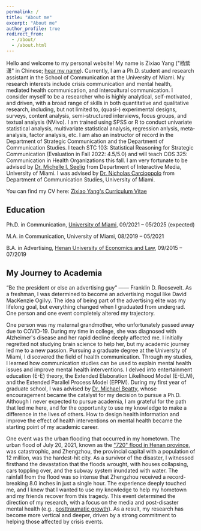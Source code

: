 ```yaml
---
permalink: /
title: "About me"
excerpt: "About me"
author_profile: true
redirect_from: 
  - /about/
  - /about.html
---
```

Hello and welcome to my personal website! My name is Zixiao Yang ("杨紫潇" in Chinese; [hear my name](https://www.name-coach.com/zixiao-yang-666)). Currently, I am a Ph.D. student and research assistant in the School of Communication at the University of Miami. My research interests include crisis communication and mental health, mediated health communication, and intercultural communication. I consider myself to be a researcher who is highly analytical, self-motivated, and driven, with a broad range of skills in both quantitative and qualitative research, including, but not limited to, (quasi-) experimental designs, surveys, content analysis, semi-structured interviews, focus groups, and textual analysis (NVivo). I am trained using SPSS or R to conduct univariate statistical analysis, multivariate statistical analysis, regression anlysis, meta-analysis, factor analysis, etc. I am also an instructor of record in the Department of Strategic Communication and the Department of Communication Studies. I teach STC 103: Statistical Reasoning for Strategic Communication (Evaluation in Fall 2022: 4.5/5.0) and will teach COS 325: Communication in Health Organizations this fall. I am very fortunate to be advised by [Dr. Michelle I. Seelig](https://com.miami.edu/profile/michelle-seelig/) from Department of Interactive Media, University of Miami. I was advised by [Dr. Nicholas Carcioppolo](https://com.miami.edu/profile/nicholas-carcioppolo/) from Department of Communication Studies, University of Miami. 

You can find my CV here: [Zixiao Yang's Curriculum Vitae](https://yzixiao.github.io/files/Zixiao_Yang.pdf)

Education
------
Ph.D. in Communication, [University of Miami](https://welcome.miami.edu/), 09/2021 – 05/2025 (expected)

M.A. in Communication, University of Miami, 08/2019 – 05/2021

B.A. in Advertising, [Henan University of Economics and Law](https://www.huel.edu.cn/), 09/2015 – 07/2019

My Journey to Academia
------
“Be the president or else an advertising guy” —— Franklin D. Roosevelt. As a freshman, I was determined to become an advertising mogul like David MacKenzie Ogilvy. The idea of being part of the advertising elite was my lifelong goal, but everything changed when I graduated from undergrad. One person and one event completely altered my trajectory. 

One person was my maternal grandmother, who unfortunately passed away due to COVID-19. During my time in college, she was diagnosed with Alzheimer's disease and her rapid decline deeply affected me. I initially regretted not studying brain science to help her, but my academic journey led me to a new passion. Pursuing a graduate degree at the University of Miami, I discovered the field of health communication. Through my studies, I learned how communication studies can be used to explain mental health issues and improve mental health interventions. I delved into entertainment education (E-E) theory, the Extended Elaboration Likelihood Model (E-ELM), and the Extended Parallel Process Model (EPPM). During my first year of graduate school, I was advised by [Dr. Michael Beatty](https://com.miami.edu/profile/michael-beatty/), whose encouragement became the catalyst for my decision to pursue a Ph.D. Although I never expected to pursue academia, I am grateful for the path that led me here, and for the opportunity to use my knowledge to make a difference in the lives of others. How to design health information and improve the effect of health interventions on mental health became the starting point of my academic career.

One event was the urban flooding that occurred in my hometown. The urban flood of July 20, 2021, known as the ["720" flood in Henan province](https://en.wikipedia.org/wiki/2021_Henan_floods), was catastrophic, and Zhengzhou, the provincial capital with a population of 12 million, was the hardest-hit city. As a survivor of the disaster, I witnessed firsthand the devastation that the floods wrought, with houses collapsing, cars toppling over, and the subway system inundated with water. The rainfall from the flood was so intense that Zhengzhou received a record-breaking 8.0 inches in just a single hour. The experience deeply touched me, and I knew that I wanted to use my knowledge to help my hometown and my friends recover from this tragedy. This event determined the direction of my research, with a focus on the media and post-disaster mental health (e.g., [posttraumatic growth](https://www.sciencedirect.com/science/article/abs/pii/S2468749920300764?via%3Dihub)). As a result, my research has become more vertical and deeper, driven by a strong commitment to helping those affected by crisis events.
